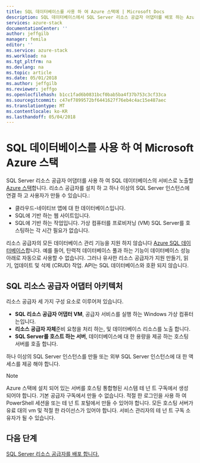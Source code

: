 ```yaml
---
title: SQL 데이터베이스를 사용 하 여 Azure 스택에 | Microsoft Docs
description: SQL 데이터베이스에서 SQL Server 리소스 공급자 어댑터를 배포 하는 Azure 스택 및 빠른 단계 서비스로 배포 하는 방법을 알아봅니다.
services: azure-stack
documentationCenter: ''
author: jeffgilb
manager: femila
editor: ''
ms.service: azure-stack
ms.workload: na
ms.tgt_pltfrm: na
ms.devlang: na
ms.topic: article
ms.date: 05/01/2018
ms.author: jeffgilb
ms.reviewer: jeffgo
ms.openlocfilehash: b1cc1fad6b0831bcf0bab5ba4f37b753c3cf33ca
ms.sourcegitcommit: c47ef7899572bf6441627f76eb4c4ac15e487aec
ms.translationtype: MT
ms.contentlocale: ko-KR
ms.lasthandoff: 05/04/2018
---
```

# <a name="use-sql-databases-on-microsoft-azure-stack"></a>SQL 데이터베이스를 사용 하 여 Microsoft Azure 스택
SQL Server 리소스 공급자 어댑터를 사용 하 여 SQL 데이터베이스의 서비스로 노출할 [Azure 스택](azure-stack-poc.md)합니다. 리소스 공급자를 설치 하 고 하나 이상의 SQL Server 인스턴스에 연결 하 고 사용자가 만들 수 있습니다.:
- 클라우드-네이티브 앱에 대 한 데이터베이스입니다.
- SQL에 기반 하는 웹 사이트입니다.
- SQL에 기반 하는 작업입니다.
가상 컴퓨터를 프로비저닝 (VM) SQL Server를 호스팅하는 각 시간 필요가 없습니다.

리소스 공급자의 모든 데이터베이스 관리 기능을 지원 하지 않습니다 [Azure SQL 데이터베이스](https://azure.microsoft.com/services/sql-database/)합니다. 예를 들어, 탄력적 데이터베이스 풀과 하는 기능이 데이터베이스 성능 아래로 자동으로 사용할 수 없습니다. 그러나 유사한 리소스 공급자가 지원 만들기, 읽기, 업데이트 및 삭제 (CRUD) 작업. API는 SQL 데이터베이스와 호환 되지 않습니다.

## <a name="sql-resource-provider-adapter-architecture"></a>SQL 리소스 공급자 어댑터 아키텍처
리소스 공급자 세 가지 구성 요소로 이루어져 있습니다.

- **SQL 리소스 공급자 어댑터 VM**, 공급자 서비스를 실행 하는 Windows 가상 컴퓨터는입니다.
- **리소스 공급자 자체**준비 요청을 처리 하는, 및 데이터베이스 리소스를 노출 합니다.
- **SQL Server를 호스트 하는 서버**, 데이터베이스에 대 한 용량을 제공 하는 호스팅 서버를 호출 합니다.

하나 이상의 SQL Server 인스턴스를 만들 또는 외부 SQL Server 인스턴스에 대 한 액세스를 제공 해야 합니다.

> [!NOTE]
> Azure 스택에 설치 되어 있는 서버를 호스팅 통합형된 시스템 테 넌 트 구독에서 생성 되어야 합니다. 기본 공급자 구독에서 만들 수 없습니다. 적절 한 로그인을 사용 하 여 PowerShell 세션을 또는 테 넌 트 포털에서 만들 수 있어야 합니다. 모든 호스팅 서버가 유료 대의 vm 및 적절 한 라이선스가 있어야 합니다. 서비스 관리자의 테 넌 트 구독 소유자가 될 수 있습니다.


## <a name="next-steps"></a>다음 단계

[SQL Server 리소스 공급자를 배포 합니다.](azure-stack-sql-resource-provider-deploy.md)
